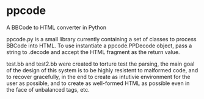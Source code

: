 ppcode
======

A BBCode to HTML converter in Python

ppcode.py is a small library currently containing a set of classes to process BBCode into HTML. To use instantiate a
ppcode.PPDecode object, pass a string to .decode and accept the HTML fragment as the return value.


test.bb and test2.bb were created to torture test the parsing, the main goal of the design of this system is to be
highly resistent to malformed code, and to recover gracefully, in the end to create as intutivie environment for
the user as possible, and to create as well-formed HTML as possible even in the face of unbalanced tags, etc.

